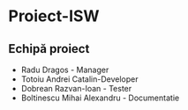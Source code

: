 # Proiect-ISW

## Echipă proiect
* Radu Dragos - Manager
* Totoiu Andrei Catalin-Developer
* Dobrean Razvan-Ioan - Tester
* Boltinescu Mihai Alexandru - Documentatie
